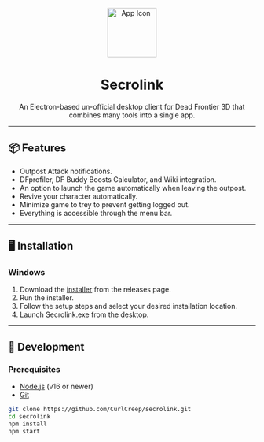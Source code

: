 <p align="center">
  <img src="assets/icon.ico" width="100" alt="App Icon">
</p>

<h1 align="center">Secrolink</h1>

<p align="center">
  An Electron-based un-official desktop client for Dead Frontier 3D that combines many tools into a single app.
</p>

---

## 📦 Features

- Outpost Attack notifications.
- DFprofiler, DF Buddy Boosts Calculator, and Wiki integration.
- An option to launch the game automatically when leaving the outpost.
- Revive your character automatically.
- Minimize game to trey to prevent getting logged out.
- Everything is accessible through the menu bar.

---

## 🖥 Installation

### Windows

1. Download the [installer](https://github.com/CurlCreep/secrolink/releases/download/v1.0.2/Secrolink.Setup.1.0.2.exe) from the releases page.
2. Run the installer.
3. Follow the setup steps and select your desired installation location.
4. Launch Secrolink.exe from the desktop.

---

## 🚀 Development

### Prerequisites

- [Node.js](https://nodejs.org/) (v16 or newer)
- [Git](https://git-scm.com/)

```bash
git clone https://github.com/CurlCreep/secrolink.git
cd secrolink
npm install
npm start
